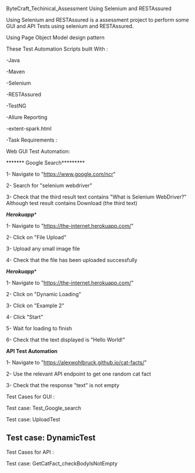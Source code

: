 ByteCraft_Techinical_Assessment Using Selenium and RESTAssured

Using Selenium and RESTAssured is a assessment project to perform some GUI and API Tests using selenium and RESTAssured.

Using Page Object Model design pattern

These Test Automation Scripts built With :

-Java

-Maven

-Selenium

-RESTAssured

-TestNG

-Allure Reporting

-extent-spark.html

-Task Requirements :

Web GUI Test Automation:

******* Google Search*********

1- Navigate to "https://www.google.com/ncr"

2- Search for "selenium webdriver"

3- Check that the third result text contains "What is Selenium WebDriver?" Although test result contains Download (the third text)

*******Herokuapp********

1- Navigate to "https://the-internet.herokuapp.com/"

2- Click on "File Upload"

3- Upload any small image file

4- Check that the file has been uploaded successfully

*******Herokuapp********

1- Navigate to "https://the-internet.herokuapp.com/"

2- Click on "Dynamic Loading"

3- Click on "Example 2"

4- Click "Start"

5- Wait for loading to finish

6- Check that the text displayed is "Hello World!"

********API Test Automation********

1- Navigate to "https://alexwohlbruck.github.io/cat-facts/"

2- Use the relevant API endpoint to get one random cat fact

3- Check that the response "text" is not empty

Test Cases for GUI :

Test case: Test_Google_search

Test case: UploadTest

Test case: DynamicTest
--------------------------------------------------------------

Test Cases for API :

Test case: GetCatFact_checkBodyIsNotEmpty
